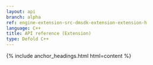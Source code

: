 ```yaml
---
layout: api
branch: alpha
ref: engine-extension-src-dmsdk-extension-extension-h
language: C++
title: API reference (Extension)
type: Defold C++
---
```

{% include anchor_headings.html html=content %}